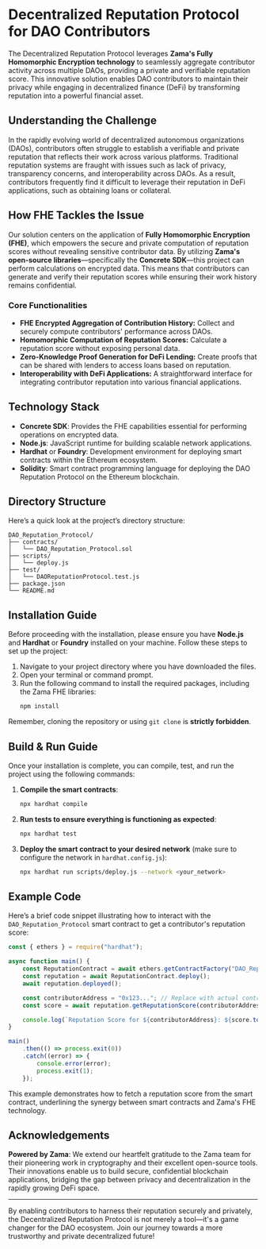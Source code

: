 # Decentralized Reputation Protocol for DAO Contributors

The Decentralized Reputation Protocol leverages **Zama's Fully Homomorphic Encryption technology** to seamlessly aggregate contributor activity across multiple DAOs, providing a private and verifiable reputation score. This innovative solution enables DAO contributors to maintain their privacy while engaging in decentralized finance (DeFi) by transforming reputation into a powerful financial asset.

## Understanding the Challenge

In the rapidly evolving world of decentralized autonomous organizations (DAOs), contributors often struggle to establish a verifiable and private reputation that reflects their work across various platforms. Traditional reputation systems are fraught with issues such as lack of privacy, transparency concerns, and interoperability across DAOs. As a result, contributors frequently find it difficult to leverage their reputation in DeFi applications, such as obtaining loans or collateral.

## How FHE Tackles the Issue

Our solution centers on the application of **Fully Homomorphic Encryption (FHE)**, which empowers the secure and private computation of reputation scores without revealing sensitive contributor data. By utilizing **Zama's open-source libraries**—specifically the **Concrete SDK**—this project can perform calculations on encrypted data. This means that contributors can generate and verify their reputation scores while ensuring their work history remains confidential. 

### Core Functionalities
- **FHE Encrypted Aggregation of Contribution History:** Collect and securely compute contributors' performance across DAOs.
- **Homomorphic Computation of Reputation Scores:** Calculate a reputation score without exposing personal data.
- **Zero-Knowledge Proof Generation for DeFi Lending:** Create proofs that can be shared with lenders to access loans based on reputation.
- **Interoperability with DeFi Applications:** A straightforward interface for integrating contributor reputation into various financial applications.

## Technology Stack

- **Concrete SDK**: Provides the FHE capabilities essential for performing operations on encrypted data.
- **Node.js**: JavaScript runtime for building scalable network applications.
- **Hardhat** or **Foundry**: Development environment for deploying smart contracts within the Ethereum ecosystem.
- **Solidity**: Smart contract programming language for deploying the DAO Reputation Protocol on the Ethereum blockchain.

## Directory Structure

Here’s a quick look at the project’s directory structure:

```
DAO_Reputation_Protocol/
├── contracts/
│   └── DAO_Reputation_Protocol.sol
├── scripts/
│   └── deploy.js
├── test/
│   └── DAOReputationProtocol.test.js
├── package.json
└── README.md
```

## Installation Guide

Before proceeding with the installation, please ensure you have **Node.js** and **Hardhat** or **Foundry** installed on your machine. Follow these steps to set up the project:

1. Navigate to your project directory where you have downloaded the files.
2. Open your terminal or command prompt.
3. Run the following command to install the required packages, including the Zama FHE libraries:
   ```bash
   npm install
   ```

Remember, cloning the repository or using `git clone` is **strictly forbidden**.

## Build & Run Guide

Once your installation is complete, you can compile, test, and run the project using the following commands:

1. **Compile the smart contracts**:
   ```bash
   npx hardhat compile
   ```

2. **Run tests to ensure everything is functioning as expected**:
   ```bash
   npx hardhat test
   ```

3. **Deploy the smart contract to your desired network** (make sure to configure the network in `hardhat.config.js`):
   ```bash
   npx hardhat run scripts/deploy.js --network <your_network>
   ```

## Example Code

Here’s a brief code snippet illustrating how to interact with the `DAO_Reputation_Protocol` smart contract to get a contributor's reputation score:

```javascript
const { ethers } = require("hardhat");

async function main() {
    const ReputationContract = await ethers.getContractFactory("DAO_Reputation_Protocol");
    const reputation = await ReputationContract.deploy();
    await reputation.deployed();

    const contributorAddress = "0x123..."; // Replace with actual contributor address
    const score = await reputation.getReputationScore(contributorAddress);

    console.log(`Reputation Score for ${contributorAddress}: ${score.toString()}`);
}

main()
    .then(() => process.exit(0))
    .catch((error) => {
        console.error(error);
        process.exit(1);
    });
```

This example demonstrates how to fetch a reputation score from the smart contract, underlining the synergy between smart contracts and Zama's FHE technology.

## Acknowledgements

**Powered by Zama**: We extend our heartfelt gratitude to the Zama team for their pioneering work in cryptography and their excellent open-source tools. Their innovations enable us to build secure, confidential blockchain applications, bridging the gap between privacy and decentralization in the rapidly growing DeFi space.

---

By enabling contributors to harness their reputation securely and privately, the Decentralized Reputation Protocol is not merely a tool—it's a game changer for the DAO ecosystem. Join our journey towards a more trustworthy and private decentralized future!
